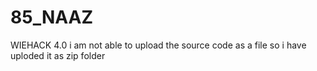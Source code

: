 # 85_NAAZ
WIEHACK 4.0
i am not able to upload the source code as a file so i have uploded it as zip folder
